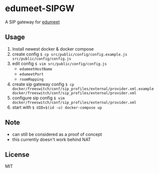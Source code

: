 # edumeet-SIPGW

A SIP gateway for [edumeet](https://github.com/edumeet/edumeet)

## Usage
1. Install newest docker & docker compose
2. create config `$ cp src/public/config/config.example.js src/public/config/config.js`
3. edit config `$ vim src/public/config/config.js`
    * `edumeetHostName`
    * `edumeetPort`
    * `roomMapping`
4. create sip gateway config `$ cp docker/freeswitch/conf/sip_profiles/external/provider.xml.example docker/freeswitch/conf/sip_profiles/external/provider.xml`
5. configure sip config `$ vim docker/freeswitch/conf/sip_profiles/external/provider.xml`
6. start with `$ UID=$(id -u) docker-compose up`

## Note
- can still be considered as a proof of concept
- this currently doesn't work behind NAT

## License

MIT